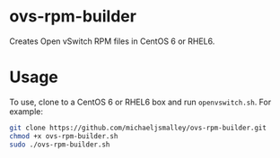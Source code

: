 # ovs-rpm-builder
Creates Open vSwitch RPM files in CentOS 6 or RHEL6.

# Usage

To use, clone to a CentOS 6 or RHEL6 box and run `openvswitch.sh`. For example:

```bash
git clone https://github.com/michaeljsmalley/ovs-rpm-builder.git
chmod +x ovs-rpm-builder.sh
sudo ./ovs-rpm-builder.sh
```
